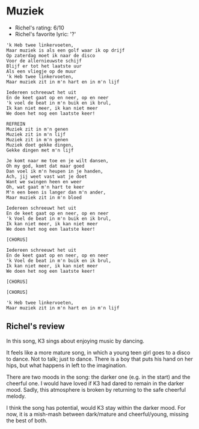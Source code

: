 # Muziek

 * Richel's rating: 6/10
 * Richel's  favorite lyric: '?'

```
'k Heb twee linkervoeten,
Maar muziek is als een golf waar ik op drijf
Op zaterdag moet ik naar de disco
Voor de allernieuwste schijf
Blijf er tot het laatste uur
Als een vliegje op de muur
'k Heb twee linkervoeten,
Maar muziek zit in m'n hart en in m'n lijf

Iedereen schreeuwt het uit
En de keet gaat op en neer, op en neer
'k voel de beat in m'n buik en ik brul,
Ik kan niet meer, ik kan niet meer
We doen het nog een laatste keer!

REFREIN
Muziek zit in m'n genen
Muziek zit in m'n lijf
Muziek zit in m'n genen
Muziek doet gekke dingen,
Gekke dingen met m'n lijf

Je komt naar me toe en je wilt dansen,
Oh my god, komt dat maar goed
Dan voel ik m'n heupen in je handen,
Ach, jij weet vast wat je doet
Want we swingen heen en weer
Oh, wat gaat m'n hart te keer
M'n een been is langer dan m'n ander,
Maar muziek zit in m'n bloed

Iedereen schreeuwt het uit
En de keet gaat op en neer, op en neer
'k Voel de beat in m'n buik en ik brul,
Ik kan niet meer, ik kan niet meer
We doen het nog een laatste keer!

[CHORUS]

Iedereen schreeuwt het uit
En de keet gaat op en neer, op en neer
'k Voel de beat in m'n buik en ik brul,
Ik kan niet meer, ik kan niet meer
We doen het nog een laatste keer!

[CHORUS]

[CHORUS]

'k Heb twee linkervoeten,
Maar muziek zit in m'n hart en in m'n lijf
```

## Richel's review

In this song, K3 sings about enjoying music by dancing.

It feels like a more mature song, in which a young teen girl
goes to a disco to dance. Not to talk; just to dance.
There is a boy that puts his hand on her hips, but what happens
in left to the imagination.

There are two moods in the song: the darker one (e.g. in the start)
and the cheerful one. I would have loved if K3 had dared to remain 
in the darker mood. Sadly, this atmosphere is broken by returning
to the safe cheerful melody.

I think the song has potential, would K3 stay within the darker mood. 
For now, it is a mish-mash between dark/mature and cheerful/young,
missing the best of both.

